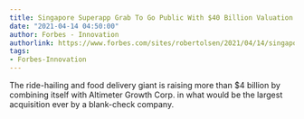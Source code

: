 ```yaml
---
title: Singapore Superapp Grab To Go Public With $40 Billion Valuation In SPAC Deal
date: "2021-04-14 04:50:00"
author: Forbes - Innovation
authorlink: https://www.forbes.com/sites/robertolsen/2021/04/14/singapore-superapp-grab-to-go-public-with-40-billion-valuation-in-spac-deal/
tags:
- Forbes-Innovation
---
```

The ride-hailing and food delivery giant is raising more than $4 billion by combining itself with Altimeter Growth Corp. in what would be the largest acquisition ever by a blank-check company.